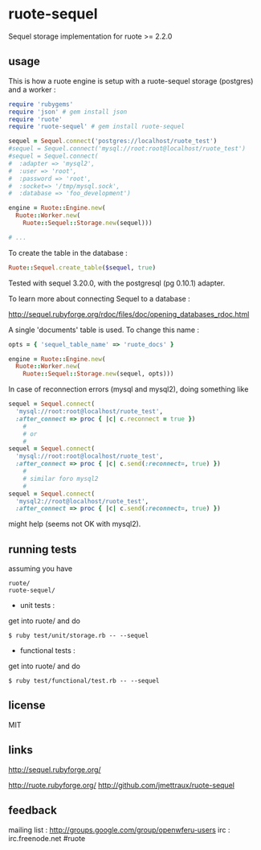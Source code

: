 
# ruote-sequel

Sequel storage implementation for ruote >= 2.2.0


## usage

This is how a ruote engine is setup with a ruote-sequel storage (postgres) and a worker :

```ruby
require 'rubygems'
require 'json' # gem install json
require 'ruote'
require 'ruote-sequel' # gem install ruote-sequel

sequel = Sequel.connect('postgres://localhost/ruote_test')
#sequel = Sequel.connect('mysql://root:root@localhost/ruote_test')
#sequel = Sequel.connect(
#  :adapter => 'mysql2',
#  :user => 'root',
#  :password => 'root',
#  :socket=> '/tmp/mysql.sock',
#  :database => 'foo_development')

engine = Ruote::Engine.new(
  Ruote::Worker.new(
    Ruote::Sequel::Storage.new(sequel)))

# ...
```

To create the table in the database :

```ruby
Ruote::Sequel.create_table($sequel, true)
```

Tested with sequel 3.20.0, with the postgresql (pg 0.10.1) adapter.

To learn more about connecting Sequel to a database :

<http://sequel.rubyforge.org/rdoc/files/doc/opening_databases_rdoc.html>

A single 'documents' table is used. To change this name :

```ruby
opts = { 'sequel_table_name' => 'ruote_docs' }

engine = Ruote::Engine.new(
  Ruote::Worker.new(
    Ruote::Sequel::Storage.new(sequel, opts)))
```

In case of reconnection errors (mysql and mysql2), doing something like

```ruby
sequel = Sequel.connect(
  'mysql://root:root@localhost/ruote_test',
  :after_connect => proc { |c| c.reconnect = true })
    #
    # or
    #
sequel = Sequel.connect(
  'mysql://root:root@localhost/ruote_test',
  :after_connect => proc { |c| c.send(:reconnect=, true) })
    #
    # similar foro mysql2
    #
sequel = Sequel.connect(
  'mysql2://root@localhost/ruote_test',
  :after_connect => proc { |c| c.send(:reconnect=, true) })
```

might help (seems not OK with mysql2).


## running tests

assuming you have

    ruote/
    ruote-sequel/

* unit tests :

get into ruote/ and do

    $ ruby test/unit/storage.rb -- --sequel

* functional tests :

get into ruote/ and do

    $ ruby test/functional/test.rb -- --sequel


## license

MIT


## links

http://sequel.rubyforge.org/

http://ruote.rubyforge.org/
http://github.com/jmettraux/ruote-sequel


## feedback

mailing list : <http://groups.google.com/group/openwferu-users>
irc : irc.freenode.net #ruote

